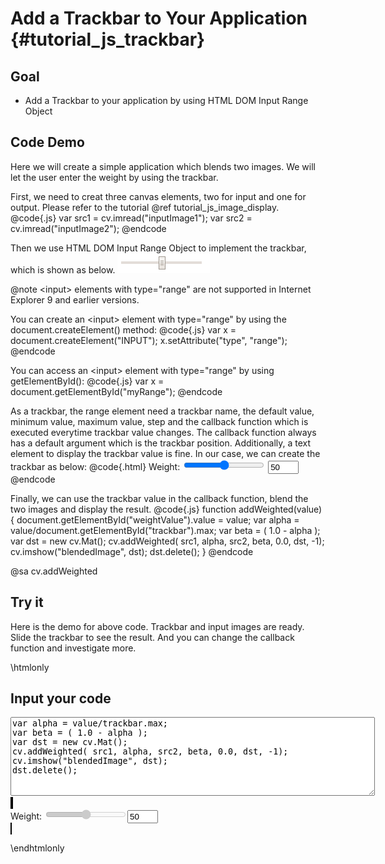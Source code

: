 Add a Trackbar to Your Application {#tutorial_js_trackbar}
=============================

Goal
----

-   Add a Trackbar to your application by using HTML DOM Input Range Object

Code Demo
---------

Here we will create a simple application which blends two images. We will let the user enter the
weight by using the trackbar.

First, we need to creat three canvas elements, two for input and one for output. Please refer to 
the tutorial @ref tutorial_js_image_display.
@code{.js}
var src1 = cv.imread("inputImage1");
var src2 = cv.imread("inputImage2");
@endcode

Then we use HTML DOM Input Range Object to implement the trackbar, which is shown as below. 
![](images/Trackbar_Tutorial_Range.png)

@note &lt;input&gt; elements with type="range" are not supported in Internet Explorer 9 and earlier versions.

You can create an &lt;input&gt; element with type="range" by using the document.createElement() method:
@code{.js}
var x = document.createElement("INPUT");
x.setAttribute("type", "range");
@endcode

You can access an &lt;input&gt; element with type="range" by using getElementById():
@code{.js}
var x = document.getElementById("myRange");
@endcode

As a trackbar, the range element need a trackbar name, the default value, minimum value, maximum value, 
step and the callback function which is executed everytime trackbar value changes. The callback function 
always has a default argument which is the trackbar position. Additionally, a text element to display the trackbar 
value is fine. In our case, we can create the trackbar as below:
@code{.html}
Weight: <input type="range" id="trackbar" value="50" min="0" max="100" step="1" oninput="addWeighted(this.value)">
<input type="text" id="weightValue" size="3" value="50"/>
@endcode

Finally, we can use the trackbar value in the callback function, blend the two images and display the result.
@code{.js}
function addWeighted(value) {
    document.getElementById("weightValue").value = value;
    var alpha = value/document.getElementById("trackbar").max;
    var beta = ( 1.0 - alpha );
    var dst = new cv.Mat();
    cv.addWeighted( src1, alpha, src2, beta, 0.0, dst, -1);
    cv.imshow("blendedImage", dst);
    dst.delete();
}
@endcode

@sa cv.addWeighted

Try it
------

Here is the demo for above code. Trackbar and input images are ready. Slide the trackbar to see the result. 
And you can change the callback function and investigate more.

\htmlonly
<head>
<style>
canvas {
    border: 1px solid black;
}
</style>
</head>
<body>
<div id="CodeArea">
<h2>Input your code</h2>
<textarea rows="8" cols="70" id="TestCode" spellcheck="false">
var alpha = value/trackbar.max;
var beta = ( 1.0 - alpha );
var dst = new cv.Mat();
cv.addWeighted( src1, alpha, src2, beta, 0.0, dst, -1);
cv.imshow("blendedImage", dst);
dst.delete();
</textarea>
</div>
<div id="showcase">
    <div>
        <canvas id="inputImage1"></canvas>
        <canvas id="inputImage2"></canvas>
    </div>
    Weight: <input type="range" id="trackbar" disabled="true" value="50" min="0" max="100" step="1" 
    oninput="addWeighted(this.value)"><input type="text" id="weightValue" size="3" value="50"><br>
    <canvas id="blendedImage"></canvas>
</div>
<script src="utils.js"></script>
<script async src="opencv.js" id="opencvjs"></script>
<script>
var weightValue = document.getElementById('weightValue');
var trackbar = document.getElementById('trackbar');

function addWeighted(value) {
    weightValue.value = value;    
    var text = document.getElementById("TestCode").value;
    eval(text);
}

loadImageToCanvas("LinuxLogo.jpg", "inputImage1");
loadImageToCanvas("WindowsLogo.jpg", "inputImage2");

var src1, src2;
document.getElementById("opencvjs").onload = function() {
    src1 = cv.imread("inputImage1");
    src2 = cv.imread("inputImage2");
    addWeighted(trackbar.value);
    trackbar.disabled = false;
};
</script>
</body>
\endhtmlonly